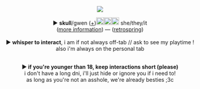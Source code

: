 <p align="center">
<p align="center">
<img src="https://media.discordapp.net/attachments/1227881187721216041/1227881214132752414/tumblr_2909e51bdfc468bc58786adcfbdbbcdb_93557cf5_2048_1.png?ex=664e45be&is=664cf43e&hm=c4bfe964a46a9d53c3f7861cbadb4480dec7bee4e2fd0fb2b0c62907c8788533&=&format=webp&quality=lossless&width=404&height=350">
</p>
<p align="center"> 
► <b>skull</b>/gwen (<a href="https://pronouns.cc/@gweniiezy">+</a>)<img src="https://media.discordapp.net/attachments/1238154361012490270/1242717495832608798/image.png?ex=664eda5b&is=664d88db&hm=191625f8e226e462def3b343fdb9b9204ba58f31ff5be67632a24fb57901eb41&=&format=webp&quality=lossless"height="20px"><img src="https://media.discordapp.net/attachments/1238154361012490270/1242717319982092329/image.png?ex=664eda31&is=664d88b1&hm=cd166cf4a0af851f30298cab28c7ca96d2a468a912e0d0e134145e8bdf7f3a6d&=&format=webp&quality=lossless"height="20px"><img src="https://media.discordapp.net/attachments/1238154361012490270/1242717389251018772/image.png?ex=664eda42&is=664d88c2&hm=9bd553b6ae6da42618e24992909876dcdac20479ec658c6c3d344006756b01f9&=&format=webp&quality=lossless"height="20px"> she/they/it
<br>(<a href="https://rentry.co/gweniiez">more information</a>) ― (<a href="https://retrospring.net/@gweniiez">retrospring</a>) 
<br><br><b>► whisper to interact</b>,  i am if not always off-tab // ask to see my playtime ! 
<br>also i'm always on the personal tab  
<p align="center">   
<br><b><b>► if you're younger than 18, keep interactions short (please)</b>
<br></b>i don't have a long dni, i'll just hide or ignore you if i need to!</b>
<br></b>as long as you're not an asshole, we're already besties ;3c</b>
